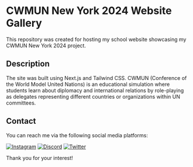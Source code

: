 # CWMUN New York 2024 Website Gallery

This repository was created for hosting my school website showcasing my CWMUN New York 2024 project.

## Description

The site was built using Next.js and Tailwind CSS. CWMUN (Conference of the World Model United Nations) is an educational simulation where students learn about diplomacy and international relations by role-playing as delegates representing different countries or organizations within UN committees.

## Contact

You can reach me via the following social media platforms:

[![Instagram](https://img.shields.io/badge/Instagram-%40mirko.fiorinii-orange)](https://www.instagram.com/mirko.fiorinii/)
[![Discord](https://img.shields.io/badge/Discord-jmicco%23tag-blue)](https://discord.com/jmicco#tag)
[![Twitter](https://img.shields.io/badge/Twitter-%40yourusername-blue)](https://twitter.com/devJmicco)

Thank you for your interest!
